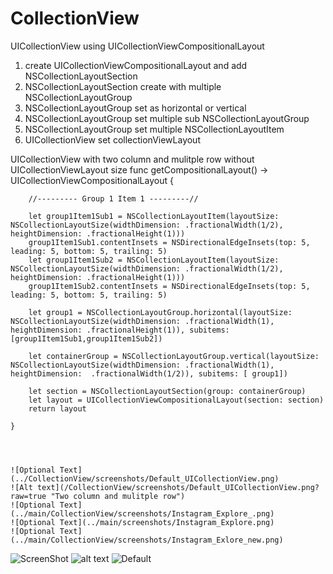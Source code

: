# CollectionView
UICollectionView using UICollectionViewCompositionalLayout

1. create UICollectionViewCompositionalLayout and add NSCollectionLayoutSection
2. NSCollectionLayoutSection create with multiple NSCollectionLayoutGroup
3. NSCollectionLayoutGroup set as horizontal or vertical
4. NSCollectionLayoutGroup set multiple sub NSCollectionLayoutGroup
5. NSCollectionLayoutGroup set multiple  NSCollectionLayoutItem
6. UICollectionView set collectionViewLayout 


UICollectionView with two column and mulitple row without UICollectionViewLayout size
    func getCompositionalLayout() -> UICollectionViewCompositionalLayout {
        
        //--------- Group 1 Item 1 ---------//
        
        let group1Item1Sub1 = NSCollectionLayoutItem(layoutSize: NSCollectionLayoutSize(widthDimension: .fractionalWidth(1/2), heightDimension: .fractionalHeight(1)))
        group1Item1Sub1.contentInsets = NSDirectionalEdgeInsets(top: 5, leading: 5, bottom: 5, trailing: 5)
        let group1Item1Sub2 = NSCollectionLayoutItem(layoutSize: NSCollectionLayoutSize(widthDimension: .fractionalWidth(1/2), heightDimension: .fractionalHeight(1)))
        group1Item1Sub2.contentInsets = NSDirectionalEdgeInsets(top: 5, leading: 5, bottom: 5, trailing: 5)
        
        let group1 = NSCollectionLayoutGroup.horizontal(layoutSize: NSCollectionLayoutSize(widthDimension: .fractionalWidth(1), heightDimension: .fractionalHeight(1)), subitems: [group1Item1Sub1,group1Item1Sub2])
        
        let containerGroup = NSCollectionLayoutGroup.vertical(layoutSize: NSCollectionLayoutSize(widthDimension: .fractionalWidth(1), heightDimension:  .fractionalWidth(1/2)), subitems: [ group1])

        let section = NSCollectionLayoutSection(group: containerGroup)
        let layout = UICollectionViewCompositionalLayout(section: section)
        return layout
        
    }
    
        
        
   
    ![Optional Text](../CollectionView/screenshots/Default_UICollectionView.png)
    ![Alt text](/CollectionView/screenshots/Default_UICollectionView.png?raw=true "Two column and mulitple row")
    ![Optional Text](../main/CollectionView/screenshots/Instagram_Explore_.png)
    ![Optional Text](../main/screenshots/Instagram_Explore.png)
    ![Optional Text](../main/CollectionView/screenshots/Instagram_Exlore_new.png)
![ScreenShot](/screenshots/Instagram_Exlore_new.png)
![alt text](https://github.com/yash-np/CollectionView/blob/master/CollectionViewDemo/screenshots/Default.png)
![Default](https://github.com/yash-np/CollectionView/blob/master/CollectionViewDemo/screenshots/Default.png)
